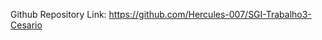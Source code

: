 Github Repository Link: https://github.com/Hercules-007/SGI-Trabalho3-Cesario

<!-- Application Link:  -->
